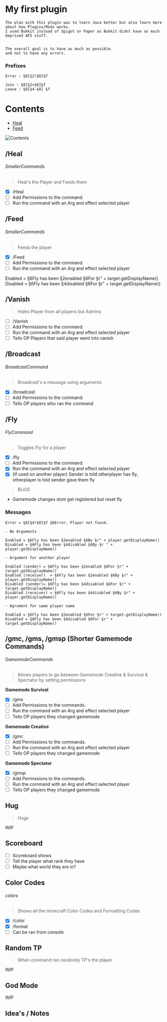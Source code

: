 # My first plugin

```
The plan with this plugin was to learn Java better but also learn more about how Plugins/Mods works.
I used Bukkit instead of Spigot or Paper as Bukkit didnt have as much deprived API stuff.


The overall goal is to have as much as possible.
and not to have any errors.
```
### Prefixes

```
Error : §8[§2!§8]§f

Join : §8[§2+§8]§f
Leave : §8[§4-§8] §f
```

# Contents

- [Heal](./README.md#/Heal)
- [Feed](./README.md#feed)

![Contents](https://github.com/Jakeplays12/Privstuff/blob/52282a045900233ad261e0cc65e3ff37bb06b248/Composite%20Shot%201-00;00;00;00.png)

## /Heal 
###### SmallerCommands
> Heal's the Player and Feeds them

- [x] /Heal
- [ ] Add Permissions to the command.
- [ ] Run the command with an Arg and effect selected player

## /Feed 
###### SmallerCommands
> Feeds the player

- [x] /Feed
- [ ] Add Permissions to the command.
- [ ] Run the command with an Arg and effect selected player

Enabled = §6Fly has been §2enabled §6For §r" + target.getDisplayName()
Disabled = §6Fly has been §4disabled §6For §r" + target.getDisplayName()

## /Vanish
> Hides Player from all players but Admins

- [ ] /Vanish
- [ ] Add Permissions to the command.
- [ ] Run the command with an Arg and effect selected player
- [ ] Tells OP Players that said player went into vanish

## /Broadcast
###### BroadcastCommand
> Broadcast's a message using arguments

- [x] /broadcast
- [ ] Add Permissions to the command.
- [ ] Tells OP players who ran the command

## /Fly
###### FlyCommand
> Toggles Fly for a player

- [x] /fly
- [ ] Add Permissions to the command.
- [x] Run the command with an Arg and effect selected player
- [x] (If used on another player) Sender is told otherplayer has fly, otherplayer is told sender gave them fly

> BUGS

- Gamemode changes dont get registered but reset fly

### Messages

```
Error = §8[§4!§8]§f §6Error, Player not found.

- No Arguments

Enabled = §6Fly has been §2enabled §6By §r" + player.getDisplayName()
Disabled = §6Fly has been §4disabled §6By §r " + player.getDisplayName()

- Argument for another player

Enabled (sender) = §6Fly has been §2enabled §6For §r" + target.getDisplayName()
Enabled (receiver)  = §6Fly has been §2enabled §6By §r" + player.getDisplayName()
Disabled (sender)= §6Fly has been §4disabled §6For §r" + target.getDisplayName()
Disabled (receiver) = §6Fly has been §4disabled §6By §r" + player.getDisplayName()

- Agrument for same player name

Enabled = §6Fly has been §2enabled §6For §r" + target.getDisplayName()
Disabled = §6Fly has been §4disabled §6For §r" + target.getDisplayName()
```
## /gmc, /gms, /gmsp (Shorter Gamemode Commands)
###### GamemodeCommands
> Allows players to go between Gamemode Creative & Survival & Spectator by setting permissions

**Gamemode Survival**
- [x] /gms
- [ ] Add Permissions to the commands.
- [ ] Run the command with an Arg and effect selected player
- [ ] Tells OP players they changed gamemode

**Gamemode Creative**

- [x] /gmc
- [ ] Add Permissions to the commands.
- [ ] Run the command with an Arg and effect selected player
- [ ] Tells OP players they changed gamemode

**Gamemode Spectator**

- [x] /gmsp
- [ ] Add Permissions to the commands.
- [ ] Run the command with an Arg and effect selected player
- [ ] Tells OP players they changed gamemode

## Hug
> Hugs

WIP

## Scoreboard

- [ ] Scoreboard shows
- [ ] Tell the player what rank they have
- [ ] Maybe what world they are in?

## Color Codes
###### colors
> Shows all the minecraft Color Codes and Formatting Codes

- [x] /color
- [x] /format
- [ ] Can be ran from console

## Random TP
> When command ran randomly TP's the player

WIP

## God Mode

WIP


## Idea's / Notes

